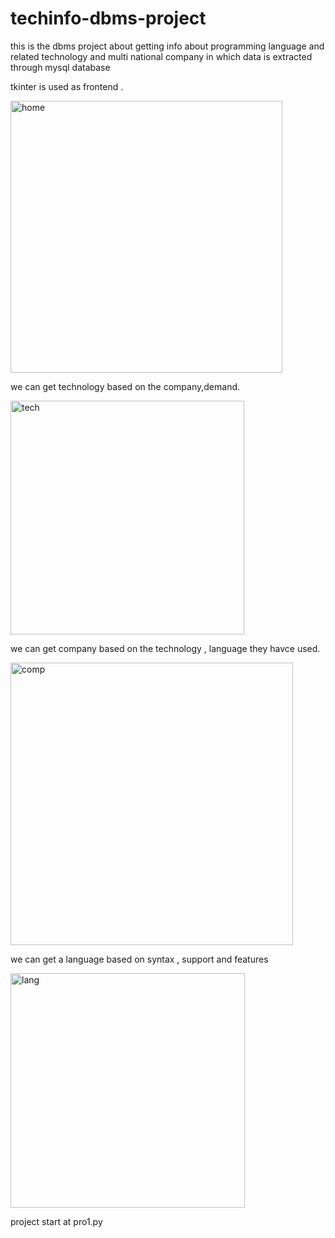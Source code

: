 # techinfo-dbms-project

this is the dbms project about getting info about programming language and
related technology and multi national company in which data is extracted through mysql
database

tkinter is used as frontend . 

<img width="435" alt="home" src="https://user-images.githubusercontent.com/60064405/89095593-3d74dc00-d3ed-11ea-9f30-cac9c26708e9.png">

we can get technology based on the company,demand.


<img width="374" alt="tech" src="https://user-images.githubusercontent.com/60064405/89095776-bfb1d000-d3ee-11ea-9f5f-4e89f0df765b.png">

we can get company based on the technology , language they havce used.

<img width="452" alt="comp" src="https://user-images.githubusercontent.com/60064405/89099485-3b227a00-d40d-11ea-8dd0-a6ff5ec2627c.png">

we can get a language based on syntax , support and features

<img width="375" alt="lang" src="https://user-images.githubusercontent.com/60064405/89095765-a6108880-d3ee-11ea-94ac-c74c6c0f71be.png">

project start at pro1.py







